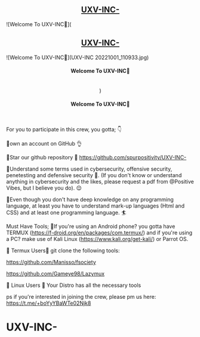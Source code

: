 <h2 align="center"><u>UXV-INC-</u></h2>

![Welcome To UXV-INC👋](<h2 align="center"><u>UXV-INC-</u></h2>

![Welcome To UXV-INC👋](UXV-INC 20221001_110933.jpg)
<h4 align="center"> Welcome To UXV-INC👋 </h4>

<p align="center">
<br>
)
<h4 align="center"> Welcome To UXV-INC👋 </h4>

<p align="center">
<br>


For you to participate in this crew, you gotta; 👇


📍own an account on GitHub 👌

📍Star our github repository 🌟 https://github.com/spurpositivity/UXV-INC-

📍Understand some terms used in cybersecurity, offensive security, penetesting and defensive security 🧠. (If you don't know or understand anything in cybersecurity and the likes, please request a pdf from @Positive Vibes, but I believe you do). 😌

📍Even though you don't have deep knowledge on any programming language, at least you have to understand mark-up languages (Html and CSS) and at least one programming language. 🏄

Must Have Tools;
📍If you're using an Android phone? you gotta have TERMUX (https://f-droid.org/en/packages/com.termux/) and if you're using a PC? make use of Kali Linux (https://www.kali.org/get-kali/) or Parrot OS.

💢 Termux Users💢
git clone the following tools:

https://github.com/Manisso/fsociety

https://github.com/Gameye98/Lazymux

💢 Linux Users 💢
Your Distro has all the necessary tools


ps if you're interested in joining the crew, please pm us here: https://t.me/+boYyYBaWTe02Njk8
# UXV-INC-
